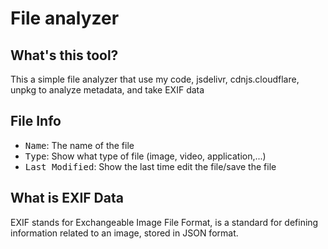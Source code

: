 # File analyzer

## What's this tool?
This a simple file analyzer that use my code, jsdelivr, cdnjs.cloudflare, unpkg to analyze metadata, and take EXIF data
## File Info
- <kbd>Name</kbd>: The name of the file
- <kbd>Type</kbd>: Show what type of file (image, video, application,...)
- <kbd>Last Modified</kbd>: Show the last time edit the file/save the file
## What is EXIF Data
EXIF stands for Exchangeable Image File Format, is a standard for defining information related to an image, stored in JSON format.
